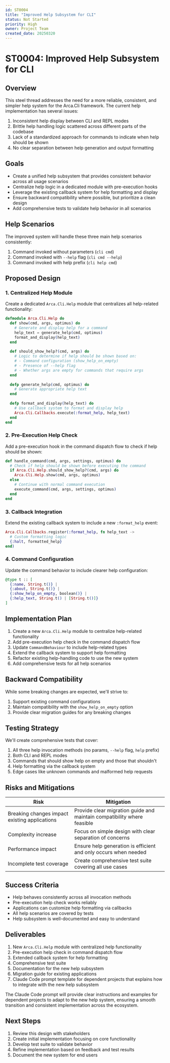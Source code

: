 ```yaml
---
id: ST0004
title: "Improved Help Subsystem for CLI"
status: Not Started
priority: High
owner: Project Team
created_date: 20250320
---
```


# ST0004: Improved Help Subsystem for CLI

## Overview

This steel thread addresses the need for a more reliable, consistent, and simpler help system for the Arca.Cli framework. The current help implementation has several issues:

1. Inconsistent help display between CLI and REPL modes
2. Brittle help handling logic scattered across different parts of the codebase
3. Lack of a standardized approach for commands to indicate when help should be shown
4. No clear separation between help generation and output formatting

## Goals

- Create a unified help subsystem that provides consistent behavior across all usage scenarios
- Centralize help logic in a dedicated module with pre-execution hooks
- Leverage the existing callback system for help formatting and display
- Ensure backward compatibility where possible, but prioritize a clean design
- Add comprehensive tests to validate help behavior in all scenarios

## Help Scenarios

The improved system will handle these three main help scenarios consistently:

1. Command invoked without parameters (`cli cmd`)
2. Command invoked with `--help` flag (`cli cmd --help`)
3. Command invoked with help prefix (`cli help cmd`)

## Proposed Design

### 1. Centralized Help Module

Create a dedicated `Arca.Cli.Help` module that centralizes all help-related functionality:

```elixir
defmodule Arca.Cli.Help do
  def show(cmd, args, optimus) do
    # Generate and display help for a command
    help_text = generate_help(cmd, optimus)
    format_and_display(help_text)
  end
  
  def should_show_help?(cmd, args) do
    # Logic to determine if help should be shown based on:
    # - Command configuration (show_help_on_empty)
    # - Presence of --help flag
    # - Whether args are empty for commands that require args
  end
  
  defp generate_help(cmd, optimus) do
    # Generate appropriate help text
  end
  
  defp format_and_display(help_text) do
    # Use callback system to format and display help
    Arca.Cli.Callbacks.execute(:format_help, help_text)
  end
end
```

### 2. Pre-Execution Help Check

Add a pre-execution hook in the command dispatch flow to check if help should be shown:

```elixir
def handle_command(cmd, args, settings, optimus) do
  # Check if help should be shown before executing the command
  if Arca.Cli.Help.should_show_help?(cmd, args) do
    Arca.Cli.Help.show(cmd, args, optimus)
  else
    # Continue with normal command execution
    execute_command(cmd, args, settings, optimus)
  end
end
```

### 3. Callback Integration

Extend the existing callback system to include a new `:format_help` event:

```elixir
Arca.Cli.Callbacks.register(:format_help, fn help_text ->
  # Custom formatting logic
  {:halt, formatted_help}
end)
```

### 4. Command Configuration

Update the command behavior to include clearer help configuration:

```elixir
@type t :: [
  {:name, String.t()} | 
  {:about, String.t()} | 
  {:show_help_on_empty, boolean()} |
  {:help_text, String.t() | [String.t()]}
]
```

## Implementation Plan

1. Create a new `Arca.Cli.Help` module to centralize help-related functionality
2. Add pre-execution help check in the command dispatch flow
3. Update `CommandBehaviour` to include help-related types
4. Extend the callback system to support help formatting
5. Refactor existing help-handling code to use the new system
6. Add comprehensive tests for all help scenarios

## Backward Compatibility

While some breaking changes are expected, we'll strive to:

1. Support existing command configurations
2. Maintain compatibility with the `show_help_on_empty` option
3. Provide clear migration guides for any breaking changes

## Testing Strategy

We'll create comprehensive tests that cover:

1. All three help invocation methods (no params, `--help` flag, `help` prefix)
2. Both CLI and REPL modes
3. Commands that should show help on empty and those that shouldn't
4. Help formatting via the callback system
5. Edge cases like unknown commands and malformed help requests

## Risks and Mitigations

| Risk | Mitigation |
|------|------------|
| Breaking changes impact existing applications | Provide clear migration guide and maintain compatibility where feasible |
| Complexity increase | Focus on simple design with clear separation of concerns |
| Performance impact | Ensure help generation is efficient and only occurs when needed |
| Incomplete test coverage | Create comprehensive test suite covering all use cases |

## Success Criteria

- Help behaves consistently across all invocation methods
- Pre-execution help check works reliably
- Applications can customize help formatting via callbacks
- All help scenarios are covered by tests
- Help subsystem is well-documented and easy to understand

## Deliverables

1. New `Arca.Cli.Help` module with centralized help functionality
2. Pre-execution help check in command dispatch flow
3. Extended callback system for help formatting
4. Comprehensive test suite
5. Documentation for the new help subsystem
6. Migration guide for existing applications
7. Claude Code prompt template for dependent projects that explains how to integrate with the new help subsystem

The Claude Code prompt will provide clear instructions and examples for dependent projects to adapt to the new help system, ensuring a smooth transition and consistent implementation across the ecosystem.

## Next Steps

1. Review this design with stakeholders
2. Create initial implementation focusing on core functionality
3. Develop test suite to validate behavior
4. Refine implementation based on feedback and test results
5. Document the new system for end users
